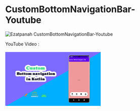 # CustomBottomNavigationBar-Youtube

<img alt="Ezatpanah CustomBottomNavigationBar-Youtube" src="https://emojipedia-us.s3.amazonaws.com/content/2020/04/05/yt.png" width="3%"></a>

YouTube Video :
<br>  
<a href="https://youtu.be/2WQ3Y6Fy38E" target="_blank"><img alt="Ezatpanah CustomBottomNavigationBar-Youtube" src="CustomBottomNavigationBar.jpg" width="60%"></a>
<br>
